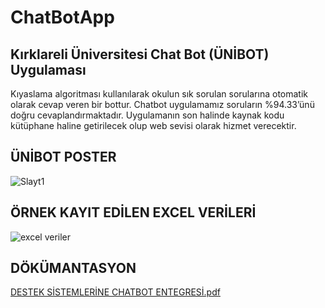 # ChatBotApp
## Kırklareli Üniversitesi Chat Bot (ÜNİBOT) Uygulaması

Kıyaslama algoritması kullanılarak okulun sık sorulan sorularına otomatik olarak cevap veren bir bottur.
Chatbot uygulamamız soruların %94.33’ünü doğru cevaplandırmaktadır. Uygulamanın son halinde kaynak kodu kütüphane haline getirilecek olup web sevisi olarak hizmet verecektir.

## ÜNİBOT POSTER
![Slayt1](https://user-images.githubusercontent.com/26849656/85443803-58586300-b59a-11ea-93f8-485e172d5212.JPG)

## ÖRNEK KAYIT EDİLEN EXCEL VERİLERİ
![excel veriler](https://user-images.githubusercontent.com/26849656/85446004-ab331a00-b59c-11ea-92cf-d589781eccca.PNG)

## DÖKÜMANTASYON
[DESTEK SİSTEMLERİNE CHATBOT ENTEGRESİ.pdf](https://github.com/erdemsahins/ChatBotApp/files/4821280/DESTEK.SISTEMLERINE.CHATBOT.ENTEGRESI.pdf)


